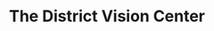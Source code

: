 ---
title: "The District Vision Center"
url: /south-jordan/the-district-vision-center/
shop: optician
---